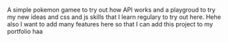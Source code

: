 A simple pokemon gamee to try out how API works and a playgroud to try my new ideas and css and js skills that I learn regulary to try out here. Hehe also I want to add many features here so that I can add this project to my portfolio haa
